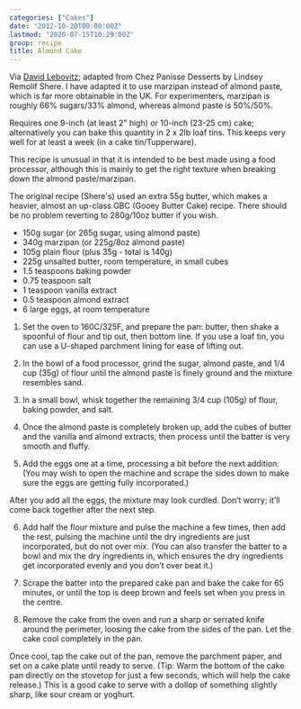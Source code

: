 ```yaml
---
categories: ["Cakes"]
date: "2012-10-20T00:00:00Z"
lastmod: "2020-07-15T10:29:00Z"
group: recipe
title: Almond Cake
---
```


Via [David Lebovitz](http://www.davidlebovitz.com/2010/06/almond-cake-recipe/); adapted from Chez Panisse Desserts by Lindsey Remolif Shere.  I have adapted it to use marzipan instead of almond paste, which is far more obtainable in the UK.  For experimenters, marzipan is roughly 66% sugars/33% almond, whereas almond paste is 50%/50%.

Requires one 9-inch (at least 2" high) or 10-inch (23-25 cm) cake; alternatively you can bake this quantity in 2 x 2lb loaf tins.  This keeps very well for at least a week (in a cake tin/Tupperware).

This recipe is unusual in that it is intended to be best made using a food processor, although this is mainly to get the right texture when breaking down the almond paste/marzipan.

The original recipe (Shere's) used an extra 55g butter, which makes a heavier, almost an up-class GBC (Gooey Butter Cake) recipe.  There should be no problem reverting to 280g/10oz butter if you wish.

- 150g sugar (or 265g sugar, using almond paste)
- 340g marzipan (or 225g/8oz almond paste)
- 105g plain flour (plus 35g - total is 140g)
- 225g unsalted butter, room temperature, in small cubes
- 1\.5 teaspoons baking powder
- 0\.75 teaspoon salt
- 1 teaspoon vanilla extract
- 0.5 teaspoon almond extract
- 6 large eggs, at room temperature

1. Set the oven to 160C/325F, and prepare the pan: butter, then shake a spoonful of flour and tip out, then bottom line.  If you use a loaf tin, you can use a U-shaped parchment lining for ease of lifting out.

2. In the bowl of a food processor, grind the sugar, almond paste, and 1/4 cup (35g) of flour until the almond paste is finely ground and the mixture resembles sand.

3. In a small bowl, whisk together the remaining 3/4 cup (105g) of flour, baking powder, and salt.

4. Once the almond paste is completely broken up, add the cubes of butter and the vanilla and almond extracts, then process until the batter is very smooth and fluffy.

5. Add the eggs one at a time, processing a bit before the next addition. (You may wish to open the machine and scrape the sides down to make sure the eggs are getting fully incorporated.)

After you add all the eggs, the mixture may look curdled. Don’t worry; it’ll come back together after the next step.

6. Add half the flour mixture and pulse the machine a few times, then add the rest, pulsing the machine until the dry ingredients are just incorporated, but do not over mix. (You can also transfer the batter to a bowl and mix the dry ingredients in, which ensures the dry ingredients get incorporated evenly and you don’t over beat it.)

7. Scrape the batter into the prepared cake pan and bake the cake for 65 minutes, or until the top is deep brown and feels set when you press in the centre.

8. Remove the cake from the oven and run a sharp or serrated knife around the perimeter, loosing the cake from the sides of the pan. Let the cake cool completely in the pan.

Once cool, tap the cake out of the pan, remove the parchment paper, and set on a cake plate until ready to serve. (Tip: Warm the bottom of the cake pan directly on the stovetop for just a few seconds, which will help the cake release.) This is a good cake to serve with a dollop of something slightly sharp, like sour cream or yoghurt.

